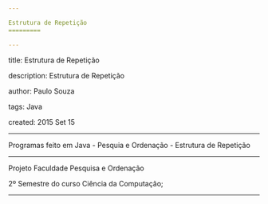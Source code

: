 ```yaml
---

Estrutura de Repetição
=========

---
```

title: Estrutura de Repetição

description: Estrutura de Repetição

author: Paulo Souza

tags: Java

created:  2015 Set 15

---

Programas feito em Java - Pesquia e Ordenação - Estrutura de Repetição

---

Projeto Faculdade Pesquisa e Ordenação

2º Semestre do curso Ciência da Computação;

---
